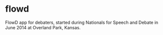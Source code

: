 # flowd
FlowD app for debaters, started during Nationals for Speech and Debate in June 2014 at Overland Park, Kansas.
